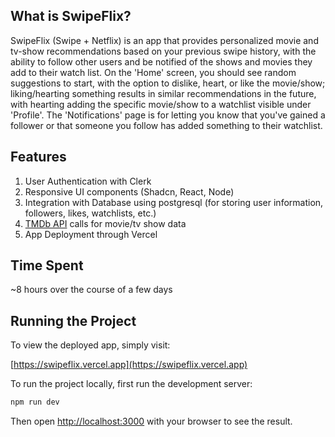 ## What is SwipeFlix?

SwipeFlix (Swipe + Netflix) is an app that provides personalized movie and tv-show recommendations based on your previous swipe history, with the ability to follow other users and be notified of the shows and movies they add to their watch list. On the 'Home' screen, you should see random suggestions to start, with the option to dislike, heart, or like the movie/show; liking/hearting something results in similar recommendations in the future, with hearting adding the specific movie/show to a watchlist visible under 'Profile'. The 'Notifications' page is for letting you know that you've gained a follower or that someone you follow has added something to their watchlist.

## Features

1. User Authentication with Clerk
2. Responsive UI components (Shadcn, React, Node)
3. Integration with Database using postgresql (for storing user information, followers, likes, watchlists, etc.)
4. [TMDb API](https://developer.themoviedb.org/reference/intro/getting-started) calls for movie/tv show data
5. App Deployment through Vercel

## Time Spent

~8 hours over the course of a few days

## Running the Project

To view the deployed app, simply visit:

[https://swipeflix.vercel.app](https://swipeflix.vercel.app)

To run the project locally, first run the development server:

```bash
npm run dev
```

Then open [http://localhost:3000](http://localhost:3000) with your browser to see the result.
